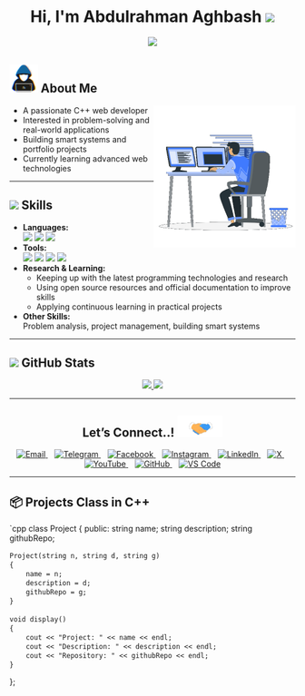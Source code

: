 
<h1 align="center"><b>Hi, I'm Abdulrahman Aghbash</b> <img src="https://media.giphy.com/media/hvRJCLFzcasrR4ia7z/giphy.gif" width="35"></h1>

<p align="center">
  <a href="https://github.com/DenverCoder1/readme-typing-svg">
    <img src="https://readme-typing-svg.herokuapp.com?font=Time+New+Roman&color=cyan&size=25&center=true&vCenter=true&width=600&height=100&lines=Welcome+to+my+Profile;C%2B%2B+Web+Developer;Love+Learning+New+Things;Open+to+Work!">
  </a>
</p>

<h2><img src="https://github.com/0xAbdulKhalid/0xAbdulKhalid/raw/main/assets/mdImages/about_me.gif" width="50px"> <strong>About Me</strong></h2>

<img align="right" src="https://github.com/0xAbdulKhalid/0xAbdulKhalid/raw/main/assets/mdImages/Right_Side.gif" width="250px">

<ul>
<li>A passionate C++ web developer</li>
<li>Interested in problem-solving and real-world applications</li>
<li>Building smart systems and portfolio projects</li>
<li>Currently learning advanced web technologies</li>
</ul>

---

<h2><img src="https://media2.giphy.com/media/QssGEmpkyEOhBCb7e1/giphy.gif" width="25"><b> Skills</b></h2>

<ul>
<li><strong>Languages:</strong><br>
  <img src="https://img.shields.io/badge/C++-%2300599C.svg?style=for-the-badge&logo=c%2B%2B&logoColor=white">
  <img src="https://img.shields.io/badge/HTML-%23E34F26.svg?style=for-the-badge&logo=html5&logoColor=white">
  <img src="https://img.shields.io/badge/CSS-%231572B6.svg?style=for-the-badge&logo=css3&logoColor=white">
</li>

<li><strong>Tools:</strong><br>
  <img src="https://img.shields.io/badge/Git-%23F05033.svg?style=for-the-badge&logo=git&logoColor=white">
  <img src="https://img.shields.io/badge/GitHub-%23121011.svg?style=for-the-badge&logo=github&logoColor=white">
  <img src="https://img.shields.io/badge/VS%20Code-0078d7.svg?style=for-the-badge&logo=visual-studio-code&logoColor=white">
  <img src="https://img.shields.io/badge/Linux-FCC624?style=for-the-badge&logo=linux&logoColor=black">
</li>

<li><strong>Research & Learning:</strong><br>
  <ul>
    <li>Keeping up with the latest programming technologies and research</li>
    <li>Using open source resources and official documentation to improve skills</li>
    <li>Applying continuous learning in practical projects</li>
  </ul>
</li>

<li><strong>Other Skills:</strong><br>
  Problem analysis, project management, building smart systems
</li>
</ul>

---

<h2><img src="https://media.giphy.com/media/iY8CRBdQXODJSCERIr/giphy.gif" width="35"><b> GitHub Stats </b></h2>

<div align="center">
<a href="https://github.com/ABDRHMA41">
  <img src="https://github-readme-stats.vercel.app/api?username=ABDRHMA41&include_all_commits=true&count_private=true&show_icons=true&line_height=20&title_color=7A7ADB&icon_color=2234AE&text_color=D3D3D3&bg_color=0,000000,130F40" width="450">
  <img src="https://github-readme-stats.vercel.app/api/top-langs?username=ABDRHMA41&show_icons=true&locale=en&layout=compact&line_height=20&title_color=7A7ADB&icon_color=2234AE&text_color=D3D3D3&bg_color=0,000000,130F40" width="375">
</a>
</div>

---

<h2 align="center"><b>Let’s Connect..!</b> <img src="https://github.com/0xAbdulKhalid/0xAbdulKhalid/raw/main/assets/mdImages/handshake.gif" width="80"></h2>

<p align="center">
  <a href="mailto:Tbdalrhmnaghbsh@gmail.com" target="_blank" title="Send me an Email">
    <img src="https://img.shields.io/badge/Email-Tbdalrhmnaghbsh@gmail.com-D14836?style=for-the-badge&logo=gmail&logoColor=white" alt="Email">
  </a> &nbsp;&nbsp;
  <a href="http://t.me/ABDURAHMAN_14" target="_blank" title="Telegram @ABDURAHMAN_14">
    <img src="https://img.shields.io/badge/Telegram-@ABDURAHMAN_14-blue?style=for-the-badge&logo=telegram&logoColor=white" alt="Telegram">
  </a> &nbsp;&nbsp;
  <a href="https://www.facebook.com/abdoarhmen.kansas" target="_blank" title="Facebook Abdoarhmen.Kansas">


<img src="https://img.shields.io/badge/Facebook-Abdoarhmen.Kansas-1877F2?style=for-the-badge&logo=facebook&logoColor=white" alt="Facebook">
  </a> &nbsp;&nbsp;
  <a href="https://www.instagram.com/tbdalrhmnaghbsh" target="_blank" title="Instagram tbdalrhmnaghbsh">
    <img src="https://img.shields.io/badge/Instagram-tbdalrhmnaghbsh-E4405F?style=for-the-badge&logo=instagram&logoColor=white" alt="Instagram">
  </a> &nbsp;&nbsp;
  <a href="https://www.linkedin.com/in/abdelrhman-agbsh-3a4b522ba" target="_blank" title="LinkedIn abdelrhman-agbsh">
    <img src="https://img.shields.io/badge/LinkedIn-abdelrhman--agbsh-0A66C2?style=for-the-badge&logo=linkedin&logoColor=white" alt="LinkedIn">
  </a> &nbsp;&nbsp;
  <a href="https://x.com/aghbshth" target="_blank" title="X (Twitter) aghbshth">
    <img src="https://img.shields.io/badge/X-aghbshth-000000?style=for-the-badge&logo=x&logoColor=white" alt="X">
  </a> &nbsp;&nbsp;
  <a href="https://www.youtube.com/@Tech_Sudan_for_Knowledge" target="_blank" title="YouTube Tech Sudan">
    <img src="https://img.shields.io/badge/YouTube-TechSudan-FF0000?style=for-the-badge&logo=youtube&logoColor=white" alt="YouTube">
  </a> &nbsp;&nbsp;
  <a href="https://github.com/ABDRHMA41" target="_blank" title="GitHub ABDRHMA41">
    <img src="https://img.shields.io/badge/GitHub-ABDRHMA41-333333?style=for-the-badge&logo=github&logoColor=white" alt="GitHub">
  </a> &nbsp;&nbsp;
  <a href="https://code.visualstudio.com/" target="_blank" title="Visual Studio Code">
    <img src="https://img.shields.io/badge/VS_Code-007ACC?style=for-the-badge&logo=visual-studio-code&logoColor=white" alt="VS Code">
  </a>
</p>

---

<h2>📦 Projects Class in C++</h2>

`cpp
class Project
{
public:
    string name;
    string description;
    string githubRepo;

    Project(string n, string d, string g) 
    {
        name = n;
        description = d;
        githubRepo = g;
    }

    void display()
    {
        cout << "Project: " << name << endl;
        cout << "Description: " << description << endl;
        cout << "Repository: " << githubRepo << endl;
    }
};
